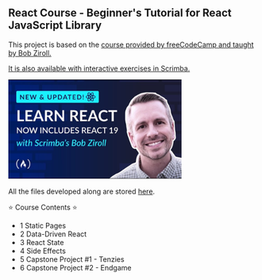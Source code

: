 ## React Course - Beginner's Tutorial for React JavaScript Library

This project is based on the [course provided by freeCodeCamp and taught by Bob Ziroll.](https://www.youtube.com/watch?v=x4rFhThSX04)

[It is also available with interactive exercises in Scrimba.](https://scrimba.com/learn-react-c0e)

<img title="cover" alt="cover" height = "200" src="./preview.png">

All the files developed along are stored [here](https://github.com/rebecaaras/fcc-typescript-course).

⭐️ Course Contents ⭐️
- 1 Static Pages
- 2 Data-Driven React
- 3 React State
- 4 Side Effects
- 5 Capstone Project #1 - Tenzies
- 6 Capstone Project #2 - Endgame


